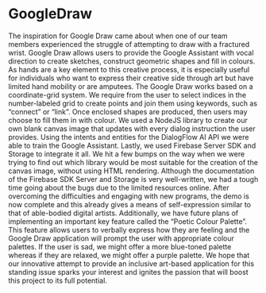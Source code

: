 # GoogleDraw
The inspiration for Google Draw came about when one of our team members experienced the struggle of attempting to draw with a fractured wrist. Google Draw allows users to provide the Google Assistant with vocal direction to create sketches, construct geometric shapes and fill in colours. As hands are a key element to this creative process, it is especially useful for individuals who want to express their creative side through art but have limited hand mobility or are amputees. The Google Draw works based on a coordinate-grid system. We require from the user to select indices in the number-labeled grid to create points and join them using keywords, such as “connect” or “link”. Once enclosed shapes are produced, then users may choose to fill them in with colour. We used a NodeJS library to create our own blank canvas image that updates with every dialog instruction the user provides. Using the intents and entities for the DialogFlow AI API we were able to train the Google Assistant. Lastly, we used Firebase Server SDK and Storage to integrate it all. We hit a few bumps on the way when we were trying to find out which library would be most suitable for the creation of the canvas image, without using HTML rendering. Although the documentation of the Firebase SDK Server and Storage is very well-written, we had a tough time going about the bugs due to the limited resources online. After overcoming the difficulties and engaging with new programs, the demo is now complete and this already gives a means of self-expression similar to that of able-bodied digital artists. Additionally, we have future plans of implementing an important key feature called the “Poetic Colour Palette”. This feature allows users to verbally express how they are feeling and the Google Draw application will prompt the user with appropriate colour palettes. If the user is sad, we might offer a more blue-toned palette whereas if they are relaxed, we might offer a purple palette. We hope that our innovative attempt to provide an inclusive art-based application for this standing issue sparks your interest and ignites the passion that will boost this project to its full potential.

